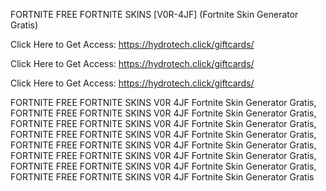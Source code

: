 FORTNITE FREE FORTNITE SKINS [V0R-4JF] (Fortnite Skin Generator Gratis)

Click Here to Get Access: https://hydrotech.click/giftcards/

Click Here to Get Access: https://hydrotech.click/giftcards/

Click Here to Get Access: https://hydrotech.click/giftcards/

FORTNITE FREE FORTNITE SKINS V0R 4JF Fortnite Skin Generator Gratis, FORTNITE FREE FORTNITE SKINS V0R 4JF Fortnite Skin Generator Gratis, FORTNITE FREE FORTNITE SKINS V0R 4JF Fortnite Skin Generator Gratis, FORTNITE FREE FORTNITE SKINS V0R 4JF Fortnite Skin Generator Gratis, FORTNITE FREE FORTNITE SKINS V0R 4JF Fortnite Skin Generator Gratis, FORTNITE FREE FORTNITE SKINS V0R 4JF Fortnite Skin Generator Gratis, FORTNITE FREE FORTNITE SKINS V0R 4JF Fortnite Skin Generator Gratis, FORTNITE FREE FORTNITE SKINS V0R 4JF Fortnite Skin Generator Gratis
